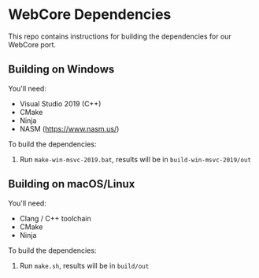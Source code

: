 # WebCore Dependencies

This repo contains instructions for building the dependencies for our WebCore port.

## Building on Windows

You'll need:

 * Visual Studio 2019 (C++)
 * CMake
 * Ninja
 * NASM (https://www.nasm.us/)
 
To build the dependencies:
 
 1. Run `make-win-msvc-2019.bat`, results will be in `build-win-msvc-2019/out`
 
 ## Building on macOS/Linux
 
 You'll need:
 
  * Clang / C++ toolchain
  * CMake
  * Ninja
  
To build the dependencies:
  
1. Run `make.sh`, results will be in `build/out` 
